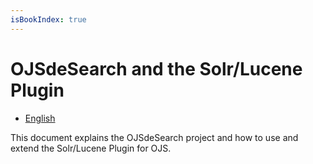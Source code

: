 ```yaml
---
isBookIndex: true
---
```


# OJSdeSearch and the Solr/Lucene Plugin

- [English](en/)

This document explains the OJSdeSearch project and how to use and extend the Solr/Lucene Plugin for OJS.
